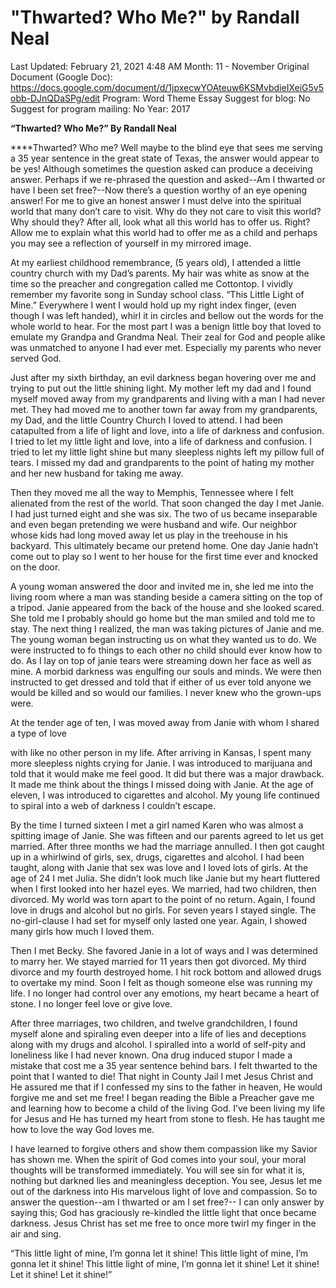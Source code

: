 # "Thwarted? Who Me?" by Randall Neal

Last Updated: February 21, 2021 4:48 AM
Month: 11 - November
Original Document (Google Doc): https://docs.google.com/document/d/1jpxecwYOAteuw6KSMvbdieIXeiG5v5obb-DJnQDaSPg/edit
Program: Word Theme Essay
Suggest for blog: No
Suggest for program mailing: No
Year: 2017

**“Thwarted? Who Me?” By Randall Neal**

****Thwarted? Who me? Well maybe to the blind eye that sees me serving a 35 year sentence in the great state of Texas, the answer would appear to be yes! Although sometimes the question asked can produce a deceiving answer. Perhaps if we re-phrased the question and asked--Am I thwarted or have I been set free?--Now there’s a question worthy of an eye opening answer! For me to give an honest answer I must delve into the spiritual world that many don’t care to visit. Why do they not care to visit this world? Why should they? After all, look what all this world has to offer us. Right? Allow me to explain what this world had to offer me as a child and perhaps you may see a reflection of yourself in my mirrored image.

At my earliest childhood remembrance, (5 years old), I attended a little country church with my Dad’s parents. My hair was white as snow at the time so the preacher and congregation called me Cottontop. I vividly remember my favorite song in Sunday school class. “This Little Light of Mine.” Everywhere I went I would hold up my right index finger, (even though I was left handed), whirl it in circles and bellow out the words for the whole world to hear. For the most part I was a benign little boy that loved to emulate my Grandpa and Grandma Neal. Their zeal for God and people alike was unmatched to anyone I had ever met. Especially my parents who never served God.

Just after my sixth birthday, an evil darkness began hovering over me and trying to put out the little shining light. My mother left my dad and I found myself moved away from my grandparents and living with a man I had never met. They had moved me to another town far away from my grandparents, my Dad, and the little Country Church I loved to attend. I had been catapulted from a life of light and love, into a life of darkness and confusion. I tried to let my little light and love, into a life of darkness and confusion. I tried to let my little light shine but many sleepless nights left my pillow full of tears. I missed my dad and grandparents to the point of hating my mother and her new husband for taking me away.

Then they moved me all the way to Memphis, Tennessee where I felt alienated from the rest of the world. That soon changed the day I met Janie. I had just turned eight and she was six. The two of us became inseparable and even began pretending we were husband and wife. Our neighbor whose kids had long moved away let us play in the treehouse in his backyard. This ultimately became our pretend home. One day Janie hadn’t come out to play so I went to her house for the first time ever and knocked on the door.

A young woman answered the door and invited me in, she led me into the living room where a man was standing beside a camera sitting on the top of a tripod. Janie appeared from the back of the house and she looked scared. She told me I probably should go home but the man smiled and told me to stay. The next thing I realized, the man was taking pictures of Janie and me. The young woman began instructing us on what they wanted us to do. We were instructed to fo things to each other no child should ever know how to do. As I lay on top of janie tears were streaming down her face as well as mine. A morbid darkness was engulfing our souls and minds. We were then instructed to get dressed and told that if either of us ever told anyone we would be killed and so would our families. I never knew who the grown-ups were.

At the tender age of ten, I was moved away from Janie with whom I shared a type of love

with like no other person in my life. After arriving in Kansas, I spent many more sleepless nights crying for Janie. I was introduced to marijuana and told that it would make me feel good. It did but there was a major drawback. It made me think about the things I missed doing with Janie. At the age of eleven, I was introduced to cigarettes and alcohol. My young life continued to spiral into a web of darkness I couldn’t escape.

By the time I turned sixteen I met a girl named Karen who was almost a spitting image of Janie. She was fifteen and our parents agreed to let us get married. After three months we had the marriage annulled. I then got caught up in a whirlwind of girls, sex, drugs, cigarettes and alcohol. I had been taught, along with Janie that sex was love and I loved lots of girls. At the age of 24 I met Julia. She didn’t look much like Janie but my heart fluttered when I first looked into her hazel eyes. We married, had two children, then divorced. My world was torn apart to the point of no return. Again, I found love in drugs and alcohol but no girls. For seven years I stayed single. The no-girl-clause I had set for myself only lasted one year. Again, I showed many girls how much I loved them.

Then I met Becky. She favored Janie in a lot of ways and I was determined to marry her. We stayed married for 11 years then got divorced. My third divorce and my fourth destroyed home. I hit rock bottom and allowed drugs to overtake my mind. Soon I felt as though someone else was running my life. I no longer had control over any emotions, my heart became a heart of stone. I no longer feel love or give love.

After three marriages, two children, and twelve grandchildren, I found myself alone and spiraling even deeper into a life of lies and deceptions along with my drugs and alcohol. I spiralled into a world of self-pity and loneliness like I had never known. Ona drug induced stupor I made a mistake that cost me a 35 year sentence behind bars. I felt thwarted to the point that I wanted to die! That night in County Jail I met Jesus Christ and He assured me that if I confessed my sins to the father in heaven, He would forgive me and set me free! I began reading the Bible a Preacher gave me and learning how to become a child of the living God. I’ve been living my life for Jesus and He has turned my heart from stone to flesh. He has taught me how to love the way God loves me.

I have learned to forgive others and show them compassion like my Savior has shown me. When the spirit of God comes into your soul, your moral thoughts will be transformed immediately. You will see sin for what it is, nothing but darkned lies and meaningless deception. You see, Jesus let me out of the darkness into His marvelous light of love and compassion. So to answer the question--am I thwarted or am I set free?-- I can only answer by saying this; God has graciously re-kindled the little light that once became darkness. Jesus Christ has set me free to once more twirl my finger in the air and sing.

“This little light of mine, I’m gonna let it shine! This little light of mine, I’m gonna let it shine! This little light of mine, I’m gonna let it shine! Let it shine! Let it shine! Let it shine!”